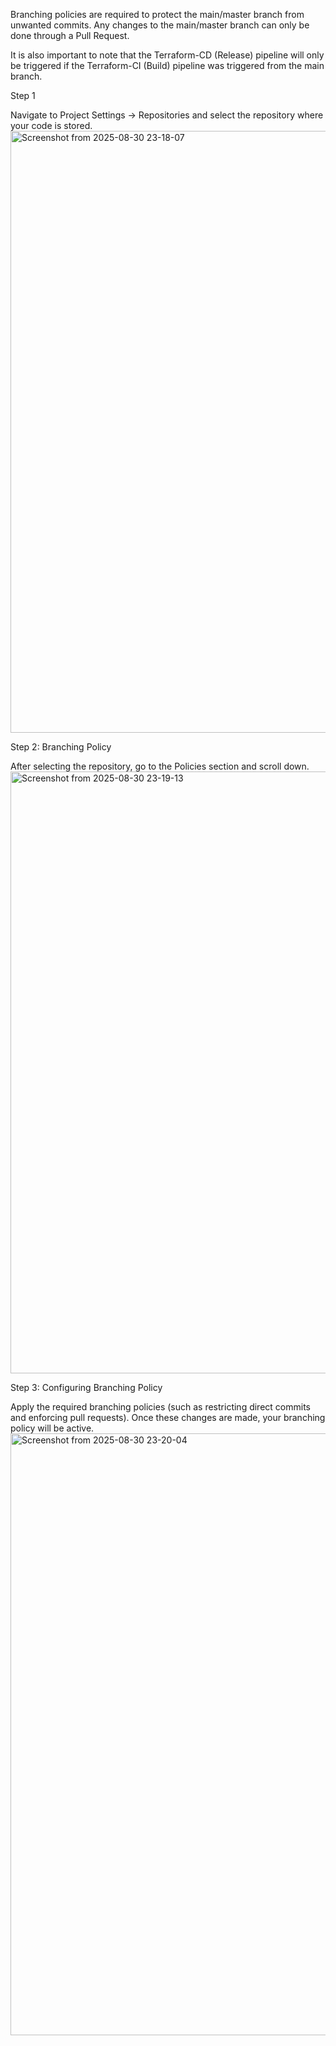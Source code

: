 Branching policies are required to protect the main/master branch from unwanted commits.
Any changes to the main/master branch can only be done through a Pull Request.

It is also important to note that the Terraform-CD (Release) pipeline will only be triggered if the Terraform-CI (Build) pipeline was triggered from the main branch.

Step 1

Navigate to Project Settings → Repositories and select the repository where your code is stored.
<img width="1865" height="963" alt="Screenshot from 2025-08-30 23-18-07" src="https://github.com/user-attachments/assets/3b7a92d5-6043-43d1-905f-574b79e72aba" />


Step 2: Branching Policy

After selecting the repository, go to the Policies section and scroll down.
<img width="1256" height="963" alt="Screenshot from 2025-08-30 23-19-13" src="https://github.com/user-attachments/assets/5020b33a-e28d-453c-81bb-2d1be62b47e2" />


Step 3: Configuring Branching Policy

Apply the required branching policies (such as restricting direct commits and enforcing pull requests). Once these changes are made, your branching policy will be active.
<img width="1579" height="963" alt="Screenshot from 2025-08-30 23-20-04" src="https://github.com/user-attachments/assets/9cd11888-0a66-4b33-8c9c-606e1ba9cd08" />

